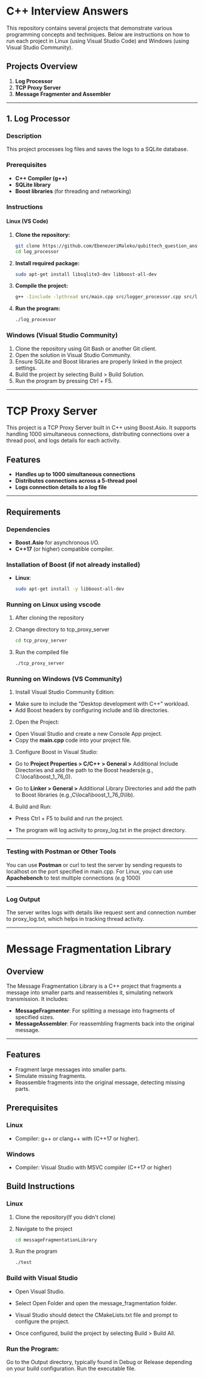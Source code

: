 # C++ Interview Answers

This repository contains several projects that demonstrate various programming concepts and techniques. Below are instructions on how to run each project in Linux (using Visual Studio Code) and Windows (using Visual Studio Community).

## Projects Overview

1. **Log Processor**
2. **TCP Proxy Server**
3. **Message Fragmenter and Assembler**

---

## 1. Log Processor

### Description
This project processes log files and saves the logs to a SQLite database.

### Prerequisites
- **C++ Compiler (g++)**
- **SQLite library**
- **Boost libraries** (for threading and networking)

### Instructions

#### Linux (VS Code)
1. **Clone the repository:**
   ```bash
   git clone https://github.com/EbenezeriMaleko/qubittech_question_answers.git
   cd log_processor
2. **Install required package:**
   ```bash
   sudo apt-get install libsqlite3-dev libboost-all-dev
3. **Compile the project:**
   ```bash
   g++ -Iinclude -lpthread src/main.cpp src/logger_processor.cpp src/logger.cpp -o log_processor -lsqlite3
4. **Run the program:**
   ```bash
   ./log_processor

### Windows (Visual Studio Community)
1. Clone the repository using Git Bash or another Git client.
2. Open the solution in Visual Studio Community.
3. Ensure SQLite and Boost libraries are properly linked in the project settings.
4. Build the project by selecting Build > Build Solution.
5. Run the program by pressing Ctrl + F5.

---
# TCP Proxy Server

This project is a TCP Proxy Server built in C++ using Boost.Asio. It supports handling 1000 simultaneous connections, distributing connections over a thread pool, and logs details for each activity.

## Features
- **Handles up to 1000 simultaneous connections**
- **Distributes connections across a 5-thread pool**
- **Logs connection details to a log file**

---

## Requirements

### Dependencies
- **Boost.Asio** for asynchronous I/O.
- **C++17** (or higher) compatible compiler.

### Installation of Boost (if not already installed)
- **Linux**: 
  ```bash
  sudo apt-get install -y libboost-all-dev

### Running on Linux using vscode
1. After cloning the repository 

2. Change directory to tcp_proxy_server
   ```bash
   cd tcp_proxy_server

3. Run the compiled file 
   ```bash
   ./tcp_proxy_server 

### Running on Windows (VS Community)


1. Install Visual Studio Community Edition:

- Make sure to include the "Desktop development with C++" workload.
- Add Boost headers by configuring include and lib directories.



2. Open the Project:

- Open Visual Studio and create a new Console App project.
- Copy the **main.cpp** code into your project file.



3. Configure Boost in Visual Studio:

- Go to **Project Properties > C/C++ > General >** Additional Include Directories and add the path to the Boost headers(e.g., C:\local\boost_1_76_0).

- Go to **Linker > General >** Additional Library Directories and add the path to Boost libraries (e.g.,C\local\boost_1_76_0\lib).



4. Build and Run:

- Press Ctrl + F5 to build and run the project.

- The program will log activity to proxy_log.txt in the project directory.



---

### Testing with Postman or Other Tools

You can use **Postman** or curl to test the server by sending requests to localhost on the port specified in main.cpp. For Linux, you can use **Apachebench** to test multiple connections (e.g 1000)

---

### Log Output

The server writes logs with details like request sent and connection number to proxy_log.txt, which helps in tracking thread activity.

---

# Message Fragmentation Library
## Overview
The Message Fragmentation Library is a C++ project that fragments a message into smaller parts and reassembles it, simulating network transmission. It includes:
   - **MessageFragmenter**: For splitting a message into fragments of specified sizes.
   - **MessageAssembler**: For reassembling fragments back into the original message.
---

## Features
- Fragment large messages into smaller parts.
- Simulate missing fragments.
- Reassemble fragments into the original message, detecting missing parts.

## Prerequisites
 ### Linux
 - Compiler: g++ or clang++ with (C++17 or higher).

### Windows
- Compiler: Visual Studio with MSVC compiler (C++17 or higher)

## Build Instructions
   ### Linux
   1. Clone the repository(If you didn't clone)

   2. Navigate to the project
      ```bash
      cd messageFragmentationLibrary

   4. Run the program
      ```bash
      ./test

   ### Build with Visual Studio
   - Open Visual Studio.

   - Select Open Folder and open the message_fragmentation folder.

   - Visual Studio should detect the CMakeLists.txt file and prompt to configure the project.

   - Once configured, build the project by selecting Build > Build All.

   ### Run the Program:

   Go to the Output directory, typically found in Debug or Release depending on your build configuration.
   Run the executable file.
